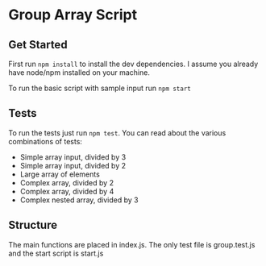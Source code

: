 # Group Array Script

## Get Started

First run `npm install` to install the dev dependencies. I assume you already have node/npm installed on your machine.

To run the basic script with sample input run `npm start`

## Tests

To run the tests just run `npm test`. You can read about the various combinations of tests:

* Simple array input, divided by 3
* Simple array input, divided by 2
* Large array of elements
* Complex array, divided by 2
* Complex array, divided by 4
* Complex nested array, divided by 3

## Structure

The main functions are placed in index.js. The only test file is group.test.js and the start script is start.js
